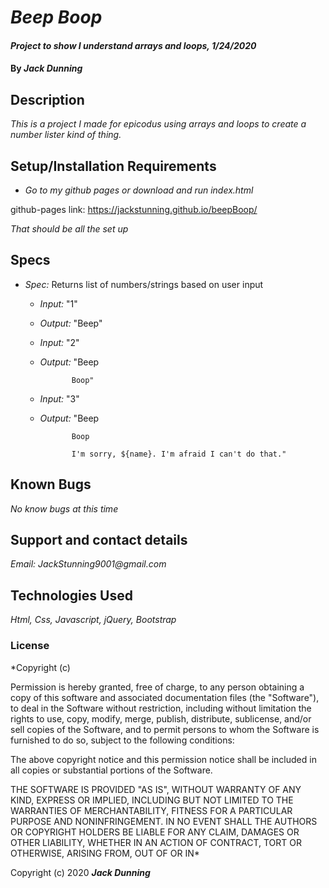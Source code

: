 # _Beep Boop_

#### _Project to show I understand arrays and loops, 1/24/2020_

#### By _**Jack Dunning**_

## Description

_This is a project I made for epicodus using arrays and loops to create a number lister kind of thing._

## Setup/Installation Requirements

* _Go to my github pages or download and run index.html_

github-pages link: https://jackstunning.github.io/beepBoop/


_That should be all the set up_

## Specs

  * _Spec:_ Returns list of numbers/strings based on user input
      * _Input:_ "1"
      * _Output:_ "Beep"
      * _Input:_ "2"
      * _Output:_ "Beep
      
                   Boop"
      * _Input:_ "3"
      * _Output:_ "Beep 
      
                   Boop
                   
                   I'm sorry, ${name}. I'm afraid I can't do that."
      

## Known Bugs

_No know bugs at this time_

## Support and contact details

_Email: JackStunning9001@gmail.com_

## Technologies Used

_Html, Css, Javascript, jQuery, Bootstrap_

### License

*Copyright (c)

Permission is hereby granted, free of charge, to any person obtaining a copy of this software and associated documentation files (the "Software"), to deal in the Software without restriction, including without limitation the rights to use, copy, modify, merge, publish, distribute, sublicense, and/or sell copies of the Software, and to permit persons to whom the Software is furnished to do so, subject to the following conditions:

The above copyright notice and this permission notice shall be included in all copies or substantial portions of the Software.

THE SOFTWARE IS PROVIDED "AS IS", WITHOUT WARRANTY OF ANY KIND, EXPRESS OR IMPLIED, INCLUDING BUT NOT LIMITED TO THE WARRANTIES OF MERCHANTABILITY, FITNESS FOR A PARTICULAR PURPOSE AND NONINFRINGEMENT. IN NO EVENT SHALL THE AUTHORS OR COPYRIGHT HOLDERS BE LIABLE FOR ANY CLAIM, DAMAGES OR OTHER LIABILITY, WHETHER IN AN ACTION OF CONTRACT, TORT OR OTHERWISE, ARISING FROM, OUT OF OR IN*

Copyright (c) 2020 **_Jack Dunning_**
